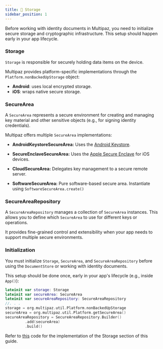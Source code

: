 ```yaml
---
title: 🔐 Storage
sidebar_position: 1
---
```



Before working with identity documents in Multipaz, you need to initialize secure storage and cryptographic infrastructure. This setup should happen early in your app lifecycle.

### Storage

`Storage` is responsible for securely holding data items on the device.

Multipaz provides platform-specific implementations through the `Platform.nonBackedUpStorage` object:

* **Android**: uses local encrypted storage.
* **iOS**: wraps native secure storage.

### SecureArea

A `SecureArea` represents a secure environment for creating and managing key material and other sensitive objects (e.g., for signing identity credentials).

Multipaz offers multiple `SecureArea` implementations:

* **AndroidKeystoreSecureArea:** Uses the [Android Keystore](https://developer.android.com/privacy-and-security/keystore).

* **SecureEnclaveSecureArea:** Uses the [Apple Secure Enclave](https://support.apple.com/en-in/guide/security/sec59b0b31ff/web) for iOS devices.

* **CloudSecureArea:** Delegates key management to a secure remote server.

* **SoftwareSecureArea:** Pure software-based secure area. Instantiate using `SoftwareSecureArea.create()`

### SecureAreaRepository

A `SecureAreaRepository` manages a collection of `SecureArea` instances. This allows you to define which `SecureArea` to use for different keys or operations.

It provides fine-grained control and extensibility when your app needs to support multiple secure environments.

### Initialization

You must initialize `Storage`, `SecureArea`, and `SecureAreaRepository` before using the `DocumentStore` or working with identity documents.

This setup should be done once, early in your app's lifecycle (e.g., inside `App()`):

```kotlin
lateinit var storage: Storage
lateinit var secureArea: SecureArea
lateinit var secureAreaRepository: SecureAreaRepository
//. . .
storage = org.multipaz.util.Platform.nonBackedUpStorage
secureArea = org.multipaz.util.Platform.getSecureArea()
secureAreaRepository = SecureAreaRepository.Builder()
         .add(secureArea)
         .build()
```

Refer to [this](https://github.com/openmobilehub/multipaz-getting-started-sample/blob/7500a92ead53cdeca3c6131000c3f7ec07284349/composeApp/src/commonMain/kotlin/org/multipaz/get_started/App.kt#L91-L94) code for the implementation of the Storage section of this guide.

